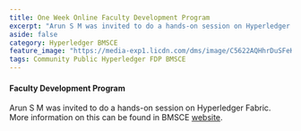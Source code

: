 ```yaml
---
title: One Week Online Faculty Development Program
excerpt: "Arun S M was invited to do a hands-on session on Hyperledger Fabric at BMS College of Engineering"
aside: false
category: Hyperledger BMSCE
feature_image: "https://media-exp1.licdn.com/dms/image/C5622AQHhrDuSFeKy2A/feedshare-shrink_2048_1536/0/1612804540968?e=1623283200&v=beta&t=JCJAB6P-LuRqcCEupC3s0hrSUPwZbgyPbmP1iNgci4o"
tags: Community Public Hyperledger FDP BMSCE
---
```


#### Faculty Development Program

Arun S M was invited to do a hands-on session on Hyperledger Fabric.
More information on this can be found in BMSCE
[website](https://bmsce.ac.in/Seminars/CS/FDP_organized_1st_July_2020_-March_2021.pdf).
